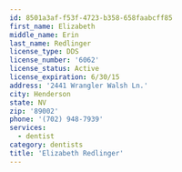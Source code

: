 ```yaml
---
id: 8501a3af-f53f-4723-b358-658faabcff85
first_name: Elizabeth
middle_name: Erin
last_name: Redlinger
license_type: DDS
license_number: '6062'
license_status: Active
license_expiration: 6/30/15
address: '2441 Wrangler Walsh Ln.'
city: Henderson
state: NV
zip: '89002'
phone: '(702) 948-7939'
services:
  - dentist
category: dentists
title: 'Elizabeth Redlinger'
---
```

